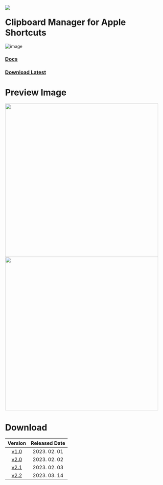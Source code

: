 <img align=left src="https://hits.seeyoufarm.com/api/count/incr/badge.svg?url=https%3A%2F%2Fgithub.com%2FEliF-Lee%2FEliF-Lee&count_bg=%236495ED&title_bg=%23555555&icon=aiqfome.svg&icon_color=%23F0FFFF&title=Thanks+for+Visiting&edge_flat=false" />

# Clipboard Manager for Apple Shortcuts
![image](https://user-images.githubusercontent.com/66173558/225175694-1491bf36-02d5-4ed2-9c7b-739e02e8857a.png)


### [Docs](https://lif-lee.notion.site/Clipboard-Manager-for-Apple-Shortcuts-260f40b2c4be4181b00a17638e4ccb1a)

### [Download Latest](https://github.com/Clipboard-Manager/Clipboard-Manager/releases/latest)



# Preview Image

<img src="https://user-images.githubusercontent.com/66173558/225060735-116c8ded-5f33-4828-9301-96c504fc0613.png" width="500">

<img src="https://user-images.githubusercontent.com/66173558/225175840-8ac48218-3f1d-4409-b9aa-0632f8a973ca.png" width="500">



# Download

| Version | Released Date |
| :-------------: | :-------------: |
| [v1.0](https://github.com/Clipboard-Manager/Clipboard-Manager/releases/tag/v1.0) | 2023. 02. 01 |
| [v2.0](https://github.com/Clipboard-Manager/Clipboard-Manager/releases/tag/v2.0) | 2023. 02. 02 |
| [v2.1](https://github.com/Clipboard-Manager/Clipboard-Manager/releases/tag/v2.1) | 2023. 02. 03 |
| [v2.2](https://github.com/Clipboard-Manager/Clipboard-Manager/releases/tag/v2.2) | 2023. 03. 14 |
